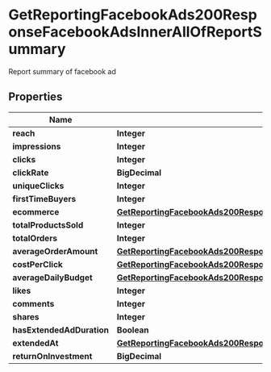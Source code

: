 

# GetReportingFacebookAds200ResponseFacebookAdsInnerAllOfReportSummary

Report summary of facebook ad

## Properties

| Name | Type | Description | Notes |
|------------ | ------------- | ------------- | -------------|
|**reach** | **Integer** |  |  [optional] |
|**impressions** | **Integer** |  |  [optional] |
|**clicks** | **Integer** |  |  [optional] |
|**clickRate** | **BigDecimal** |  |  [optional] |
|**uniqueClicks** | **Integer** |  |  [optional] |
|**firstTimeBuyers** | **Integer** |  |  [optional] |
|**ecommerce** | [**GetReportingFacebookAds200ResponseFacebookAdsInnerAllOfReportSummaryEcommerce**](GetReportingFacebookAds200ResponseFacebookAdsInnerAllOfReportSummaryEcommerce.md) |  |  [optional] |
|**totalProductsSold** | **Integer** |  |  [optional] |
|**totalOrders** | **Integer** |  |  [optional] |
|**averageOrderAmount** | [**GetReportingFacebookAds200ResponseFacebookAdsInnerAllOfReportSummaryAverageOrderAmount**](GetReportingFacebookAds200ResponseFacebookAdsInnerAllOfReportSummaryAverageOrderAmount.md) |  |  [optional] |
|**costPerClick** | [**GetReportingFacebookAds200ResponseFacebookAdsInnerAllOfReportSummaryAverageOrderAmount**](GetReportingFacebookAds200ResponseFacebookAdsInnerAllOfReportSummaryAverageOrderAmount.md) |  |  [optional] |
|**averageDailyBudget** | [**GetReportingFacebookAds200ResponseFacebookAdsInnerAllOfReportSummaryAverageOrderAmount**](GetReportingFacebookAds200ResponseFacebookAdsInnerAllOfReportSummaryAverageOrderAmount.md) |  |  [optional] |
|**likes** | **Integer** |  |  [optional] |
|**comments** | **Integer** |  |  [optional] |
|**shares** | **Integer** |  |  [optional] |
|**hasExtendedAdDuration** | **Boolean** |  |  [optional] |
|**extendedAt** | [**GetReportingFacebookAds200ResponseFacebookAdsInnerAllOfReportSummaryExtendedAt**](GetReportingFacebookAds200ResponseFacebookAdsInnerAllOfReportSummaryExtendedAt.md) |  |  [optional] |
|**returnOnInvestment** | **BigDecimal** |  |  [optional] |



